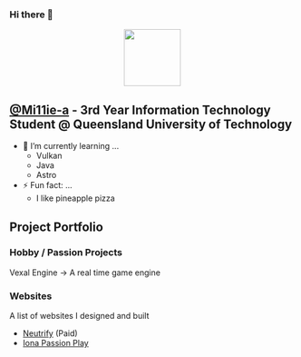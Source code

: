 ### Hi there 👋

<div id="header" align="center">
  <img src="https://media.giphy.com/media/UoLt6Tm8wlSnWGfSFs/giphy.gif" width="100"/>
</div>

## [@Mi11ie-a](https://github.com/Mi11ie-a) - 3rd Year Information Technology Student @ Queensland University of Technology

- 🌱 I’m currently learning ...
  - Vulkan
  - Java
  - Astro
- ⚡ Fun fact: ...
  - I like pineapple pizza


## Project Portfolio

### Hobby / Passion Projects

Vexal Engine -> A real time game engine

### Websites

A list of websites I designed and built

- [Neutrify](https://www.neutrify.co) (Paid)
- [Iona Passion Play](https://www.ionapassionplay.org)
